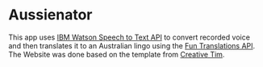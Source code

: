 # Aussienator

This app uses [IBM Watson Speech to Text API](https://www.ibm.com/watson/services/speech-to-text/) to convert recorded voice and then translates it to an Australian lingo using the [Fun Translations API](http://funtranslations.com/#).
The Website was done based on the template from [Creative Tim](https://www.creative-tim.com/).